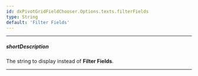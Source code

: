```yaml
---
id: dxPivotGridFieldChooser.Options.texts.filterFields
type: String
default: 'Filter Fields'
---
```

---
##### shortDescription
The string to display instead of **Filter Fields**.

---
